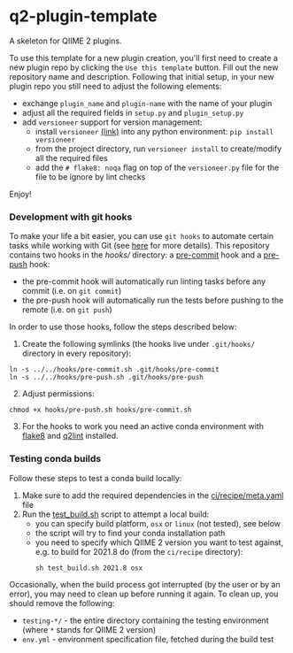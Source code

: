 # q2-plugin-template
A skeleton for QIIME 2 plugins.

To use this template for a new plugin creation, you'll first need to create a new plugin repo by clicking the `Use this template` button.
Fill out the new repository name and description. Following that initial setup, in your new plugin repo you still
need to adjust the following elements:

- exchange `plugin_name` and `plugin-name` with the name of your plugin
- adjust all the required fields in `setup.py` and `plugin_setup.py`
- add `versioneer` support for version management:
    - install `versioneer` [(link)](https://github.com/python-versioneer/python-versioneer) into any python environment: `pip install versioneer`
    - from the project directory, run `versioneer install` to create/modify all the required files
    - add the `# flake8: noqa` flag on top of the `versioneer.py` file for the file to be ignore by lint checks

Enjoy!

### Development with git hooks
To make your life a bit easier, you can use `git hooks` to automate certain tasks while working with Git (see [here](https://git-scm.com/book/en/v2/Customizing-Git-Git-Hooks) for more details).
This repository contains two hooks in the _hooks/_ directory: a [pre-commit](./hooks/pre-commit.sh) hook and a [pre-push](./hooks/pre-push.sh) hook:
* the pre-commit hook will automatically run linting tasks before any commit (i.e. on `git commit`)
* the pre-push hook will automatically run the tests before pushing to the remote (i.e. on `git push`)

In order to use those hooks, follow the steps described below:
1. Create the following symlinks (the hooks live under `.git/hooks/` directory in every repository):
```shell
ln -s ../../hooks/pre-commit.sh .git/hooks/pre-commit
ln -s ../../hooks/pre-push.sh .git/hooks/pre-push
```
2. Adjust permissions:
```shell
chmod +x hooks/pre-push.sh hooks/pre-commit.sh
```
3. For the hooks to work you need an active conda environment with [flake8](https://flake8.pycqa.org/en/latest/) and [q2lint](https://github.com/qiime2/q2lint) installed.

### Testing conda builds
Follow these steps to test a conda build locally:
1. Make sure to add the required dependencies in the [ci/recipe/meta.yaml](./ci/recipe/meta.yaml) file
2. Run the [test_build.sh](./ci/recipe/test_build.sh) script to attempt a local build:
    * you can specify build platform, `osx` or `linux` (not tested), see below
    * the script will try to find your conda installation path
    * you need to specify which QIIME 2 version you want to test against, e.g. to build for 2021.8 do (from the `ci/recipe` directory):
      ```shell
      sh test_build.sh 2021.8 osx
      ```
Occasionally, when the build process got interrupted (by the user or by an error), you may need to clean up before running it again.
To clean up, you should remove the following:
* `testing-*/` - the entire directory containing the testing environment (where `*` stands for QIIME 2 version)
* `env.yml` - environment specification file, fetched during the build test
